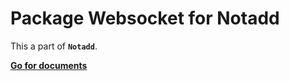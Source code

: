 # Package Websocket for Notadd

This a part of **```Notadd```**.

[**Go for documents**](https://docs.notadd.com/#/)
